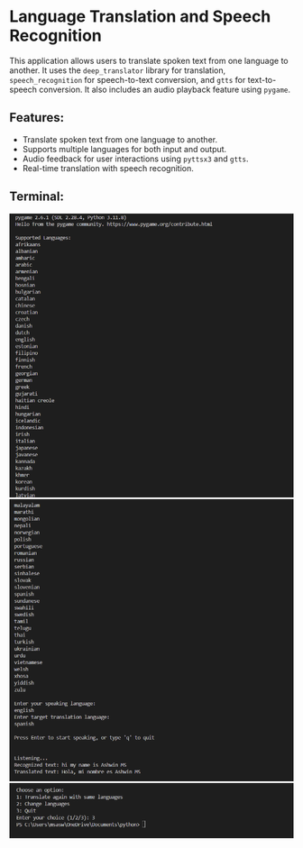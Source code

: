 # Language Translation and Speech Recognition 

This application allows users to translate spoken text from one language to another. It uses the `deep_translator` library for translation, `speech_recognition` for speech-to-text conversion, and `gtts` for text-to-speech conversion. It also includes an audio playback feature using `pygame`.

## Features:
- Translate spoken text from one language to another.
- Supports multiple languages for both input and output.
- Audio feedback for user interactions using `pyttsx3` and `gtts`.
- Real-time translation with speech recognition.

 
## Terminal:
![run screen](https://raw.githubusercontent.com/aswinms926/Language_translator/refs/heads/main/Output/Screenshot%202025-01-13%20123812.png)
![run screen](https://raw.githubusercontent.com/aswinms926/Language_translator/refs/heads/main/Output/Screenshot%202025-01-13%20123750.png)
![run screen](https://raw.githubusercontent.com/aswinms926/Language_translator/refs/heads/main/Output/Screenshot%202025-01-13%20123922.png)

